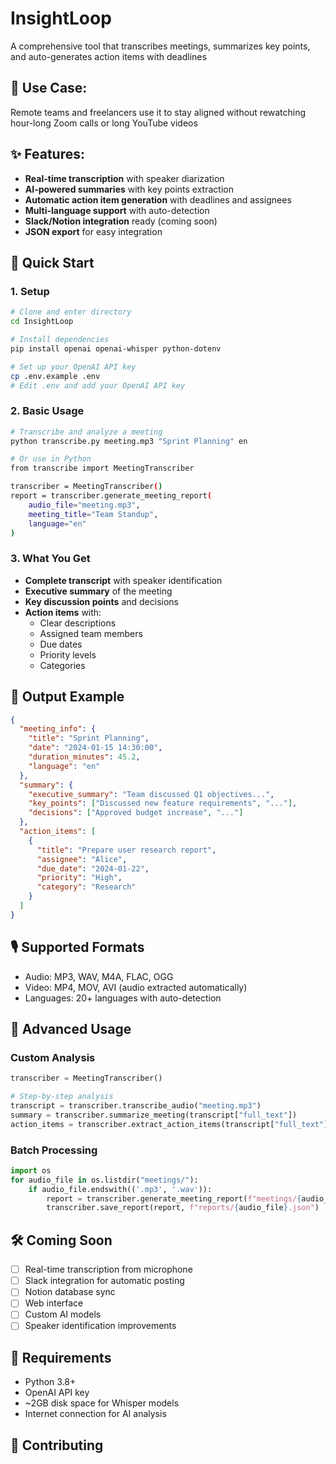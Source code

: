 # InsightLoop
A comprehensive tool that transcribes meetings, summarizes key points, and auto-generates action items with deadlines

## 🎯 Use Case: 
Remote teams and freelancers use it to stay aligned without rewatching hour-long Zoom calls or long YouTube videos

## ✨ Features:
- **Real-time transcription** with speaker diarization
- **AI-powered summaries** with key points extraction
- **Automatic action item generation** with deadlines and assignees
- **Multi-language support** with auto-detection
- **Slack/Notion integration** ready (coming soon)
- **JSON export** for easy integration

## 🚀 Quick Start

### 1. Setup
```bash
# Clone and enter directory
cd InsightLoop

# Install dependencies
pip install openai openai-whisper python-dotenv

# Set up your OpenAI API key
cp .env.example .env
# Edit .env and add your OpenAI API key
```

### 2. Basic Usage
```bash
# Transcribe and analyze a meeting
python transcribe.py meeting.mp3 "Sprint Planning" en

# Or use in Python
from transcribe import MeetingTranscriber

transcriber = MeetingTranscriber()
report = transcriber.generate_meeting_report(
    audio_file="meeting.mp3",
    meeting_title="Team Standup",
    language="en"
)
```

### 3. What You Get
- **Complete transcript** with speaker identification
- **Executive summary** of the meeting
- **Key discussion points** and decisions
- **Action items** with:
  - Clear descriptions
  - Assigned team members
  - Due dates
  - Priority levels
  - Categories

## 📁 Output Example
```json
{
  "meeting_info": {
    "title": "Sprint Planning",
    "date": "2024-01-15 14:30:00",
    "duration_minutes": 45.2,
    "language": "en"
  },
  "summary": {
    "executive_summary": "Team discussed Q1 objectives...",
    "key_points": ["Discussed new feature requirements", "..."],
    "decisions": ["Approved budget increase", "..."]
  },
  "action_items": [
    {
      "title": "Prepare user research report",
      "assignee": "Alice",
      "due_date": "2024-01-22",
      "priority": "High",
      "category": "Research"
    }
  ]
}
```

## 🎙️ Supported Formats
- Audio: MP3, WAV, M4A, FLAC, OGG
- Video: MP4, MOV, AVI (audio extracted automatically)
- Languages: 20+ languages with auto-detection

## 🔧 Advanced Usage

### Custom Analysis
```python
transcriber = MeetingTranscriber()

# Step-by-step analysis
transcript = transcriber.transcribe_audio("meeting.mp3")
summary = transcriber.summarize_meeting(transcript["full_text"])
action_items = transcriber.extract_action_items(transcript["full_text"])
```

### Batch Processing
```python
import os
for audio_file in os.listdir("meetings/"):
    if audio_file.endswith(('.mp3', '.wav')):
        report = transcriber.generate_meeting_report(f"meetings/{audio_file}")
        transcriber.save_report(report, f"reports/{audio_file}.json")
```


## 🛠️ Coming Soon
- [ ] Real-time transcription from microphone
- [ ] Slack integration for automatic posting
- [ ] Notion database sync
- [ ] Web interface
- [ ] Custom AI models
- [ ] Speaker identification improvements

## 📝 Requirements
- Python 3.8+
- OpenAI API key
- ~2GB disk space for Whisper models
- Internet connection for AI analysis

## 🤝 Contributing

